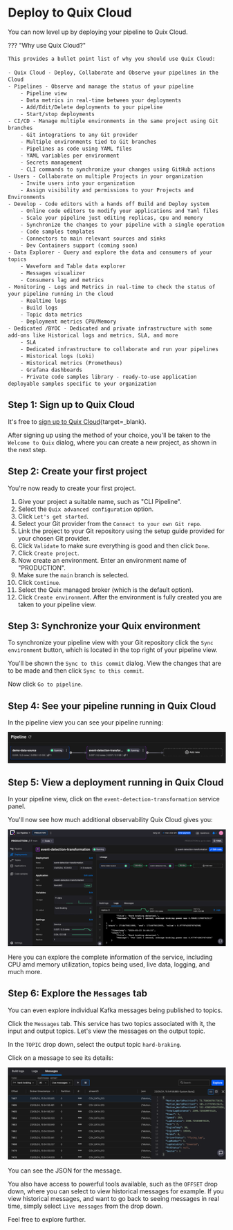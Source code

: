 # Deploy to Quix Cloud

You can now level up by deploying your pipeline to Quix Cloud.

??? "Why use Quix Cloud?"

    This provides a bullet point list of why you should use Quix Cloud:

    - Quix Cloud - Deploy, Collaborate and Observe your pipelines in the Cloud
    - Pipelines - Observe and manage the status of your pipeline
        - Pipeline view
        - Data metrics in real-time between your deployments
        - Add/Edit/Delete deployments to your pipeline
        - Start/stop deployments
    - CI/CD - Manage multiple environments in the same project using Git branches
        - Git integrations to any Git provider
        - Multiple environments tied to Git branches
        - Pipelines as code using YAML files
        - YAML variables per environment
        - Secrets management
        - CLI commands to synchronize your changes using GitHub actions
    - Users - Collaborate on multiple Projects in your organization
        - Invite users into your organization
        - Assign visibility and permissions to your Projects and Environments
    - Develop - Code editors with a hands off Build and Deploy system
        - Online code editors to modify your applications and Yaml files
        - Scale your pipeline just editing replicas, cpu and memory
        - Synchronize the changes to your pipeline with a single operation
        - Code samples templates
        - Connectors to main relevant sources and sinks
        - Dev Containers support (coming soon)
    - Data Explorer - Query and explore the data and consumers of your topics
        - Waveform and Table data explorer
        - Messages visualizer
        - Consumers lag and metrics
    - Monitoring - Logs and Metrics in real-time to check the status of your pipeline running in the cloud
        - Realtime logs
        - Build logs
        - Topic data metrics
        - Deployment metrics CPU/Memory
    - Dedicated /BYOC - Dedicated and private infrastructure with some add-ons like Historical logs and metrics, SLA, and more
        - SLA
        - Dedicated infrastructure to collaborate and run your pipelines
        - Historical logs (Loki)
        - Historical metrics (Prometheus)
        - Grafana dashboards
        - Private code samples library - ready-to-use application deployable samples specific to your organization

## Step 1: Sign up to Quix Cloud

It's free to [sign up to Quix Cloud](https://portal.platform.quix.io/self-sign-up){target=_blank}.

After signing up using the method of your choice, you'll be taken to the `Welcome to Quix` dialog, where you can create a new project, as shown in the next step.

## Step 2: Create your first project

You're now ready to create your first project. 

1. Give your project a suitable name, such as "CLI Pipeline".
2. Select the `Quix advanced configuration` option.
3. Click `Let's get started`.
4. Select your Git provider from the `Connect to your own Git repo`.
5. Link the project to your Git repository using the setup guide provided for your chosen Git provider.
6. Click `Validate` to make sure everything is good and then click `Done`.
7. Click `Create project`.
8. Now create an environment. Enter an environment name of "PRODUCTION".
9. Make sure the `main` branch is selected.
10. Click `Continue`.
11. Select the Quix managed broker (which is the default option).
12. Click `Create environment`. After the environment is fully created you are taken to your pipeline view.

## Step 3: Synchronize your Quix environment 

To synchronize your pipeline view with your Git repository click the `Sync environment` button, which is located in the top right of your pipeline view.

You'll be shown the `Sync to this commit` dialog. View the changes that are to be made and then click `Sync to this commit`.

Now click `Go to pipeline`.

## Step 4: See your pipeline running in Quix Cloud

In the pipeline view you can see your pipeline running:

![CLI Pipeline running](../images/cli/pipeline-quix-cloud.png)

## Step 5: View a deployment running in Quix Cloud

In your pipeline view, click on the `event-detection-transformation` service panel.

You'll now see how much additional observability Quix Cloud gives you:

![Quix Cloud service details](../images/cli/event-detection-transform-quix-cloud.png)

Here you can explore the complete information of the service, including CPU amd memory utilization, topics being used, live data, logging, and much more. 

## Step 6: Explore the `Messages` tab

You can even explore individual Kafka messages being published to topics.

Click the `Messages` tab. This service has two topics associated with it, the input and output topics. Let's view the messages on the output topic.

In the `TOPIC` drop down, select the output topic `hard-braking`.

Click on a message to see its details:

![Message details](../images/cli/message-details.png)

You can see the JSON for the message.

You also have access to powerful tools available, such as the `OFFSET` drop down, where you can select to view historical messages for example. If you view historical messages, and want to go back to seeing messages in real time, simply select `Live messages` from the drop down.

Feel free to explore further.